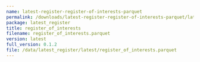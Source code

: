 ```yaml
---
name: latest-register-register-of-interests-parquet
permalink: /downloads/latest-register-register-of-interests-parquet/latest
package: latest_register
title: register_of_interests
filename: register_of_interests.parquet
version: latest
full_version: 0.1.2
file: /data/latest_register/latest/register_of_interests.parquet
---
```

